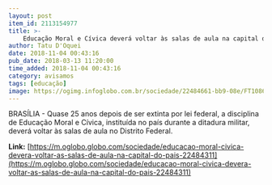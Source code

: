 ```yaml
---
layout: post
item_id: 2113154977
title: >-
    Educação Moral e Cívica deverá voltar às salas de aula na capital do país
author: Tatu D'Oquei
date: 2018-11-04 00:43:16
pub_date: 2018-03-13 11:20:00
time_added: 2018-11-04 00:43:16
category: avisamos
tags: [educação]
image: https://ogimg.infoglobo.com.br/sociedade/22484661-bb9-08e/FT1086A/652/O-deputado-distrital-Raimundo-Ribeiro-autor-da-lei.jpg
---
```


BRASÍLIA - Quase 25 anos depois de ser extinta por lei federal, a disciplina de Educação Moral e Cívica, instituída no país durante a ditadura militar, deverá voltar às salas de aula no Distrito Federal.

**Link:** [https://m.oglobo.globo.com/sociedade/educacao-moral-civica-devera-voltar-as-salas-de-aula-na-capital-do-pais-22484311](https://m.oglobo.globo.com/sociedade/educacao-moral-civica-devera-voltar-as-salas-de-aula-na-capital-do-pais-22484311)

